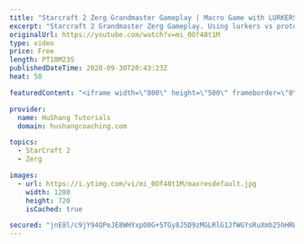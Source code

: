 ```yaml
---
title: "Starcraft 2 Zerg Grandmaster Gameplay | Macro Game with LURKERS! [Zerg vs Protoss]"
excerpt: "Starcraft 2 Grandmaster Zerg Gameplay. Using lurkers vs protoss is one of the strongest ways to currently play a macro game in the zerg vs protoss matchup. Let's take a look at an example game I played against a master 1 protoss so I can show you how to progress safely and then wreck your competition."
originalUrl: https://youtube.com/watch?v=mi_0Of48t1M
type: video
price: Free
length: PT10M23S
publishedDateTime: 2020-09-30T20:43:23Z
heat: 50

featuredContent: "<iframe width=\"800\" height=\"500\" frameborder=\"0\" src=\"https://www.youtube.com/embed/mi_0Of48t1M\" allow=\"accelerometer; autoplay; encrypted-media; gyroscope; picture-in-picture\" allowfullscreen></iframe>"

provider:
  name: HuShang Tutorials
  domain: hushangcoaching.com

topics:
  - StarCraft 2
  - Zerg

images:
  - url: https://i.ytimg.com/vi/mi_0Of48t1M/maxresdefault.jpg
    width: 1280
    height: 720
    isCached: true

secured: "jnE8l/c9jY94QPeJE8WHYxpO0G+5TGy8J5D9zMGLRlG1JfWGYsRuXmb25hHRW2g9agXKJ70Cih/8Z62HxD8gJnQNloyowsGJKLjqCNjzlEbgKyKsQaQkmVYiOzKp1AiojodsabCqVfX2joW+8qBig9mpAjGh3eH0TlJju7MOFNgTw0P7SAJd7CN5+5DxUQmBabzP3u/V4WvdlFgYlMbAVK7RUkkQrVq/HZorS9sizP9MbUNC2z3zVNRBF4oHPj7qmTss2G1cmCcTKigpM/Ws1R6leuqxU3IHjw8mhOnBmdxAPr7yU2VisChM6kZ7WrA9SKInhUtJll7D2tTL5i7DPQbTTAxrJOEaWjtPm4rpD7bwUq1OOb6GnYGT9j6rzNAmEqoBOJsOTHI35i1dZYg0ffBBdSR6kpGOpHxoD3rAZdQ=;0+5eSYCUU8rkUwvlxEzh6Q=="
---
```


